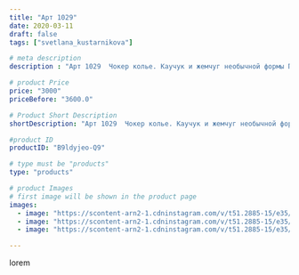 ```yaml
---
title: "Арт 1029"
date: 2020-03-11
draft: false
tags: ["svetlana_kustarnikova"]

# meta description
description : "Арт 1029  Чокер колье. Каучук и жемчуг необычной формы Продано"

# product Price
price: "3000"
priceBefore: "3600.0"

# Product Short Description
shortDescription: "Арт 1029  Чокер колье. Каучук и жемчуг необычной формы Продано"

#product ID
productID: "B9ldyjeo-Q9"

# type must be "products"
type: "products"

# product Images
# first image will be shown in the product page
images:
  - image: "https://scontent-arn2-1.cdninstagram.com/v/t51.2885-15/e35/89601637_245333566630850_3062403178492866216_n.jpg?se=7&tp=1&_nc_ht=scontent-arn2-1.cdninstagram.com&_nc_cat=102&_nc_ohc=vQRcc7h1Xo8AX-OLui3&oh=cbfd0e6ed53b5ea52c0bc8f5354714d4&oe=606C1DDF&ig_cache_key=MjI2MjM0NTM5NTcyODUzMjUxOA%3D%3D.2"
  - image: "https://scontent-arn2-1.cdninstagram.com/v/t51.2885-15/e35/89827540_157753401942046_7712242447767888069_n.jpg?se=7&tp=1&_nc_ht=scontent-arn2-1.cdninstagram.com&_nc_cat=110&_nc_ohc=d6JVLTsg9sMAX-QCW9l&oh=691bfd67a4fdba229d70fb11a668e1ac&oe=60698A2A&ig_cache_key=MjI2MjM0NTM5NTc1MzQ2MTQ2Mw%3D%3D.2"
  - image: "https://scontent-arn2-1.cdninstagram.com/v/t51.2885-15/e35/89816159_210423000047283_8602715612281050391_n.jpg?se=7&tp=1&_nc_ht=scontent-arn2-1.cdninstagram.com&_nc_cat=103&_nc_ohc=VqLyAFYGVcoAX8ZPPnc&oh=0b9e447407ef979c7343ab868302d091&oe=606B703A&ig_cache_key=MjI2MjM0NTM5NTc0NTIyNTc1MA%3D%3D.2"

---
```

lorem
